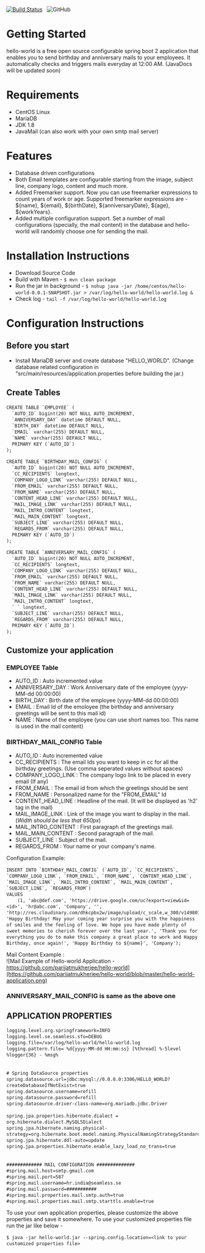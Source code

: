 [![Build Status](https://travis-ci.com/parijatmukherjee/apiservices.svg?branch=master)](https://travis-ci.com/parijatmukherjee/apiservices)
&#160;
![GitHub](https://img.shields.io/github/license/parijatmukherjee/hello-world.svg)

# Getting Started
hello-world is a free open source configurable spring boot 2 application that enables you to send birthday and anniversary mails to your employees. It automatically checks and triggers mails everyday at 12:00 AM. (JavaDocs will be updated soon)

# Requirements
- CentOS Linux
- MariaDB
- JDK 1.8
- JavaMail (can also work with your own smtp mail server)

# Features
- Database driven configurations
- Both Email templates are configurable starting from the image, subject line, company logo, content and much more.
- Added Freemarker support. Now you can use freemarker expressions to count years of work or age. Supported freemarker expressions are - ${name}, ${email}, ${birthDate}, ${anniversaryDate}, ${age}, ${workYears}.
- Added multiple configuration support. Set a number of mail configurations (specially, the mail content) in the database and hello-world will randomly choose one for sending the mail.

# Installation Instructions
- Download Source Code
- Build with Maven - ```$ mvn clean package```
- Run the jar in background - ```$ nohup java -jar /home/centos/hello-world-0.0.1-SNAPSHOT.jar > /var/log/hello-world/hello-world.log &```
- Check log - ```tail -f /var/log/hello-world/hello-world.log```

# Configuration Instructions

## Before you start
- Install MariaDB server and create database "HELLO_WORLD". (Change database related configuration in "src/main/resources/application.properties before building the jar.)

## Create Tables
```mysql
CREATE TABLE `EMPLOYEE` (
  `AUTO_ID` bigint(20) NOT NULL AUTO_INCREMENT,
  `ANNIVERSARY_DAY` datetime DEFAULT NULL,
  `BIRTH_DAY` datetime DEFAULT NULL,
  `EMAIL` varchar(255) DEFAULT NULL,
  `NAME` varchar(255) DEFAULT NULL,
  PRIMARY KEY (`AUTO_ID`)
);
```
```mysql
CREATE TABLE `BIRTHDAY_MAIL_CONFIG` (
  `AUTO_ID` bigint(20) NOT NULL AUTO_INCREMENT,
  `CC_RECIPIENTS` longtext,
  `COMPANY_LOGO_LINK` varchar(255) DEFAULT NULL,
  `FROM_EMAIL` varchar(255) DEFAULT NULL,
  `FROM_NAME` varchar(255) DEFAULT NULL,
  `CONTENT_HEAD_LINE` varchar(255) DEFAULT NULL,
  `MAIL_IMAGE_LINK` varchar(255) DEFAULT NULL,
  `MAIL_INTRO_CONTENT` longtext,
  `MAIL_MAIN_CONTENT` longtext,
  `SUBJECT_LINE` varchar(255) DEFAULT NULL,
  `REGARDS_FROM` varchar(255) DEFAULT NULL,
  PRIMARY KEY (`AUTO_ID`)
);
```
```mysql
CREATE TABLE `ANNIVERSARY_MAIL_CONFIG` (
  `AUTO_ID` bigint(20) NOT NULL AUTO_INCREMENT,
  `CC_RECIPIENTS` longtext,
  `COMPANY_LOGO_LINK` varchar(255) DEFAULT NULL,
  `FROM_EMAIL` varchar(255) DEFAULT NULL,
  `FROM_NAME` varchar(255) DEFAULT NULL,
  `CONTENT_HEAD_LINE` varchar(255) DEFAULT NULL,
  `MAIL_IMAGE_LINK` varchar(255) DEFAULT NULL,
  `MAIL_INTRO_CONTENT` longtext,
  ` ` longtext,
  `SUBJECT_LINE` varchar(255) DEFAULT NULL,
  `REGARDS_FROM` varchar(255) DEFAULT NULL,
  PRIMARY KEY (`AUTO_ID`)
);
```
## Customize your application

### EMPLOYEE Table
- AUTO_ID : Auto incremented value
- ANNIVERSARY_DAY : Work Anniversary date of the employee (yyyy-MM-dd 00:00:00)
- BIRTH_DAY : Birth date of the employee (yyyy-MM-dd 00:00:00)
- EMAIL : Email Id of the emoloyee (the birthday and anniversary greetings will be sent to this mail id)
- NAME : Name of the employee (you can use short names too. This name is used in the mail content)

### BIRTHDAY_MAIL_CONFIG Table
- AUTO_ID : Auto incremented value
- CC_RECIPIENTS : The email Ids you want to keep in cc for all the birthday greetings. (Use comma seperated values without spaces)
- COMPANY_LOGO_LINK : The company logo link to be placed in every email (If any)
- FROM_EMAIL : The email id from which the greetings should be sent
- FROM_NAME : Personalized name for the "FROM_EMAIL" Id
- CONTENT_HEAD_LINE : Headline of the mail. (It will be displayed as 'h2' tag in the mail)
- MAIL_IMAGE_LINK : Link of the image you want to display in the mail. (*Width should be less that 650px*)
- MAIL_INTRO_CONTENT : First paragraph of the greetings mail.
- MAIL_MAIN_CONTENT : Second paragraph of the mail.
- SUBJECT_LINE : Subject of the mail.
- REGARDS_FROM : Your name or your company's name.

Configuration Example:
```mysql
INSERT INTO `BIRTHDAY_MAIL_CONFIG` (`AUTO_ID`, `CC_RECIPIENTS`, `COMPANY_LOGO_LINK`, `FROM_EMAIL`, `FROM_NAME`, `CONTENT_HEAD_LINE`, `MAIL_IMAGE_LINK`, `MAIL_INTRO_CONTENT`, `MAIL_MAIN_CONTENT`, `SUBJECT_LINE`, `REGARDS_FROM`)
VALUES
	(1, 'abc@def.com', 'https://drive.google.com/uc?export=view&id=<id>', 'hr@abc.com', 'Company', '', 'http://res.cloudinary.com/dhkcpbx2w/image/upload/c_scale,w_300/v1498078911/Happy_Birthday_uwz5vs.png', 'Happy Birthday! May your coming year surprise you with the happiness of smiles and the feeling of love. We hope you have made plenty of sweet memories to cherish forever over the last year.', 'Thank you for everything you do to make this company a great place to work and Happy Birthday, once again!', 'Happy Birthday to ${name}', 'Company');
```

Mail Content Example :
<br />
![Mail Example of Hello-world Application - https://github.com/parijatmukherjee/hello-world](https://github.com/parijatmukherjee/hello-world/blob/master/hello-world-application.png)

### ANNIVERSARY_MAIL_CONFIG is same as the above one


## APPLICATION PROPERTIES

```
logging.level.org.springframework=INFO
logging.level.se.seamless.sfo=DEBUG
logging.file=/var/log/hello-world/hello-world.log
logging.pattern.file= %d{yyyy-MM-dd HH:mm:ss} [%thread] %-5level %logger{36} - %msg%


# Spring DataSource properties
spring.datasource.url=jdbc:mysql://0.0.0.0:3306/HELLO_WORLD?createDatabaseIfNotExist=true
spring.datasource.username=refill
spring.datasource.password=refill
spring.datasource.driver-class-name=org.mariadb.jdbc.Driver

spring.jpa.properties.hibernate.dialect = org.hibernate.dialect.MySQL5Dialect
spring.jpa.hibernate.naming.physical-strategy=org.hibernate.boot.model.naming.PhysicalNamingStrategyStandardImpl
spring.jpa.hibernate.ddl-auto=update
spring.jpa.properties.hibernate.enable_lazy_load_no_trans=true


############# MAIL CONFIGURATION ##############
#spring.mail.host=smtp.gmail.com
#spring.mail.port=587
#spring.mail.username=hr.india@seamless.se
#spring.mail.password=###########
#spring.mail.properties.mail.smtp.auth=true
#spring.mail.properties.mail.smtp.starttls.enable=true
```

To use your own application properties, please customize the above properties and save it somewhere.
To use your customized properties file run the jar like below -

```
$ java -jar hello-world.jar --spring.config.location=<link to your customized properties file>

```
